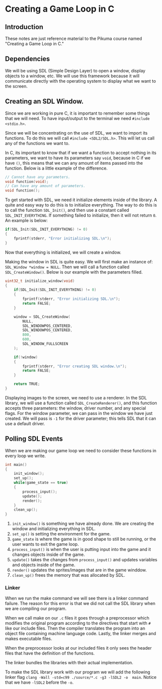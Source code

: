 # Creating a Game Loop in C
## Introduction

These notes are just reference material to the Pikuma course named "Creating a Game Loop in C." 

## Dependencies

We will be using SDL (Simple Design Layer) to open a window, display objects to a window, etc. We will use this framework because it will communicate directly with the operating system to display what we want to the screen.

## Creating an SDL Window.

Since we are working in pure C, it is important to remember some things that we will need. To have input/output to the terminal we need `#include <stdio.h>`.

Since we will be concentrating on the use of SDL, we want to import its functions. To do this we will call `#include <SDL2/SDL.h>`. This will let us call any of the functions we want to.

In C, its important to know that if we want a function to accept nothing in its parameters, we want to have its parameters say `void`, because in C if we have `()`, this means that we can any amount of items passed into the function. Below is a little example of the difference.

```c
// Cannot have any parameters.
void function(void);
// Can have any amount of parameters.
void function();
```

To get started with SDL, we need it initialize elements inside of the library. A quite and easy way to do this is to initialize everything. The way to do this is to call the function `SDL_Init()`, and then use a constant called `SDL_INIT_EVERYTHING`. If something failed to initialize, then it will not return `0`. An example is below:

```c
if(SDL_Init(SDL_INIT_EVERYTHING) != 0)
{
    fprintf(stderr, "Error initializing SDL.\n");
}
```

Now that everything is initialized, we will create a window.

Making the window in SDL is quite easy. We will first make an instance of: `SDL_Window *window = NULL`. Then we will call a function called `SDL_CreateWindow()`. Below is our example with the parameters filled.

```c
uint32_t initialize_window(void)
{
    if(SDL_Init(SDL_INIT_EVERYTHING) != 0)
    {
        fprintf(stderr, "Error initializing SDL.\n");
        return FALSE;
    }

    window = SDL_CreateWindow(
        NULL,
        SDL_WINDOWPOS_CENTERED,
        SDL_WINDOWPOS_CENTERED,
        800,
        600,
        SDL_WINDOW_FULLSCREEN
    );

    if(!window)
    {
        fprintf(stderr, "Error creating SDL window.\n");
        return FALSE;
    }

    return TRUE;
}
```

Displaying images to the screen, we need to use a renderer. In the SDL library, we will use a function called `SDL_CreateRenderer()`, and this function accepts three parameters: the window, driver number, and any special flags. For the window parameter, we can pass in the window we have just created. We will pass is `-1` for the driver parameter; this tells SDL that it can use a default driver. 

## Polling SDL Events

When we are making our game loop we need to consider these functions in every loop we write.

```c
int main()
{
    init_window();
    set_up();
    while(game_state == true)
    {
        process_input();
        update();
        render();
    }
    clean_up();
}
```
1. `init_window()` is something we have already done. We are creating the window and initializing everything in SDL.
2. `set_up()` is setting the environment for the game.
3. `game_state` is where the game is in good shape to still be running, or the user wants to exit the game loop.
4. `process_input()` is when the user is putting input into the game and it changes objects inside of the game.
5. `update()` takes the changes from `process_input()` and updates variables and objects inside of the game.
6. `render()` updates the sprites/images that are in the game winddow.
7. `clean_up()` frees the memory that was allocated by SDL.

### Linker

When we run the make command we will see there is a linker command failure. The reason for this error is that we did not call the SDL library when we are compiling our program.

When we call make on our `.c` files it goes through a preprocessor which modifies the original program according to the directives that start with `#` like our include files. Then the compiler translates the program into an object file containing machine language code. Lastly, the linker merges and makes executable files.

When the preprocessor looks at our included files it only sees the header files that have the definition of the functions.

The linker bundles the libraries with their actual implementation.

To make the SDL library work with our program we will add the following linker flag `clang -Wall -std=c99 ./source/*.c -g3 -lSDL2 -o  main`. Notice that we have `-lSDL2` before the `-o`.